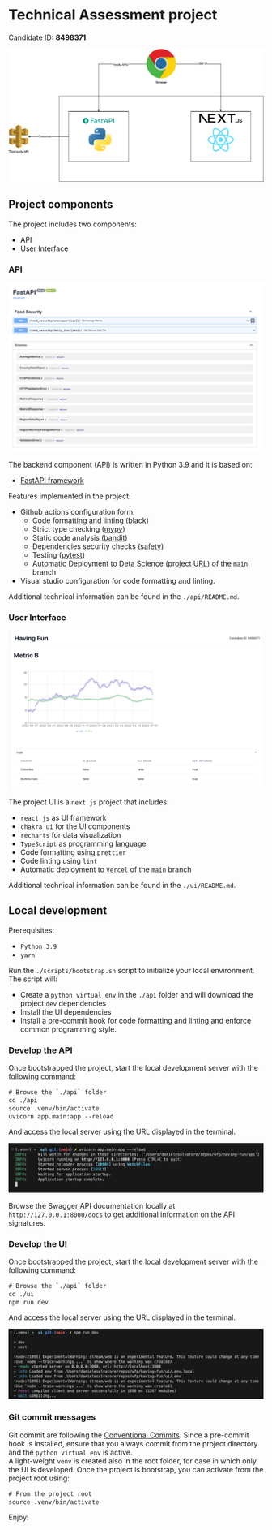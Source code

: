
# Technical Assessment project 
Candidate ID: **8498371**

![Architecture](./img/architecture.png)

## Project components
The project includes two components:
- API
- User Interface

### API
![api](./img/api.png)

The backend component (API) is written in Python 3.9 and it is based on:
- [FastAPI framework](https://fastapi.tiangolo.com/)

Features implemented in the project:
- Github actions configuration form:
  - Code formatting and linting ([black](https://pypi.org/project/black/))
  - Strict type checking ([mypy](https://pypi.org/project/mypy/))
  - Static code analysis ([bandit](https://pypi.org/project/bandit/))
  - Dependencies security checks ([safety](https://pypi.org/project/safety/))
  - Testing ([pytest](https://pypi.org/project/pytest/))
  - Automatic Deployment to Deta Science ([project URL](https://havingfun-1-s6152278.deta.app/docs)) of the `main` branch
- Visual studio configuration for code formatting and linting.

Additional technical information can be found in the `./api/README.md`.

### User Interface
![ui](./img/ui.png)

The project UI is  a `next js` project that includes:
- `react js` as UI framework
- `chakra ui` for the UI components
- `recharts` for data visualization
- `TypeScript` as programming language
- Code formatting using `prettier`
- Code linting using `lint`
- Automatic deployment to `Vercel` of the `main` branch

Additional technical information can be found in the `./ui/README.md`.

## Local development

Prerequisites:
- `Python 3.9`
- `yarn`

Run the `./scripts/bootstrap.sh` script to initialize your local environment. The script will:
- Create a `python virtual env` in the `./api` folder and will download the project `dev` dependencies
- Install the UI dependencies
- Install a pre-commit hook for code formatting and linting and enforce common programming style.


### Develop the API
Once bootstrapped the project, start the local development server with the following command:

```
# Browse the `./api` folder
cd ./api
source .venv/bin/activate
uvicorn app.main:app --reload
```

And access the local server using the URL displayed in the terminal. 

![dev-server-api](./img/dev-server-api.png)

Browse the Swagger API documentation locally at `http://127.0.0.1:8000/docs` to get additional information on the API signatures. 

### Develop the UI
Once bootstrapped the project, start the local development server with the following command:

```
# Browse the `./api` folder
cd ./ui
npm run dev
```

And access the local server using the URL displayed in the terminal. 

![dev-server-ui](./img/dev-server-ui.png)

### Git commit messages
Git commit are following the [Conventional Commits](https://www.conventionalcommits.org/en/v1.0.0/).
Since a pre-commit hook is installed, ensure that you always commit from the project directory and the `python virtual env` is active.  
A light-weight `venv` is created also in the root folder, for case in which only the UI is developed. 
Once the project is bootstrap, you can activate from the project root using:

```
# From the project root
source .venv/bin/activate
```

Enjoy!
